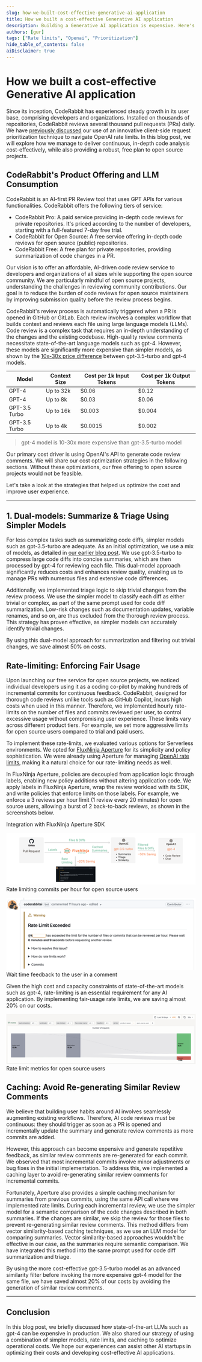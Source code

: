 ```yaml
---
slug: how-we-built-cost-effective-generative-ai-application
title: How we built a cost-effective Generative AI application
description: Building a Generative AI application is expensive. Here's how we make it cost effective and improve user experience.
authors: [gur]
tags: ["Rate limits", "Openai", "Prioritization"]
hide_table_of_contents: false
aiDisclaimer: true
---
```


# How we built a cost-effective Generative AI application

Since its inception, CodeRabbit has experienced steady growth in its user base, comprising developers and organizations. Installed on thousands of repositories, CodeRabbit reviews several thousand pull requests (PRs) daily. We have [previously discussed](/blog/coderabbit-openai-rate-limits) our use of an innovative client-side request prioritization technique to navigate OpenAI rate limits. In this blog post, we will explore how we manage to deliver continuous, in-depth code analysis cost-effectively, while also providing a robust, free plan to open source projects.

<!--truncate-->

## CodeRabbit's Product Offering and LLM Consumption

CodeRabbit is an AI-first PR Review tool that uses GPT APIs for various functionalities. CodeRabbit offers the following tiers of service:

-   CodeRabbit Pro: A paid service providing in-depth code reviews for private repositories. It's priced according to the number of developers, starting with a full-featured 7-day free trial.
-   CodeRabbit for Open Source: A free service offering in-depth code reviews for open source (public) repositories.
-   CodeRabbit Free: A free plan for private repositories, providing summarization of code changes in a PR.

Our vision is to offer an affordable, AI-driven code review service to developers and organizations of all sizes while supporting the open source community. We are particularly mindful of open source projects, understanding the challenges in reviewing community contributions. Our goal is to reduce the burden of code reviews for open source maintainers by improving submission quality before the review process begins.

CodeRabbit's review process is automatically triggered when a PR is opened in GitHub or GitLab. Each review involves a complex workflow that builds context and reviews each file using large language models (LLMs). Code review is a complex task that requires an in-depth understanding of the changes and the existing codebase. High-quality review comments necessitate state-of-the-art language models such as gpt-4. However, these models are significantly more expensive than simpler models, as shown by the [10x-30x price difference](https://openai.com/pricing) between gpt-3.5-turbo and gpt-4 models.

| Model         | Context Size | Cost per 1k Input Tokens | Cost per 1k Output Tokens |
| ------------- | ------------ | ------------------------ | ------------------------- |
| GPT-4         | Up to 32k    | $0.06                    | $0.12                     |
| GPT-4         | Up to 8k     | $0.03                    | $0.06                     |
| GPT-3.5 Turbo | Up to 16k    | $0.003                   | $0.004                    |
| GPT-3.5 Turbo | Up to 4k     | $0.0015                  | $0.002                    |

> gpt-4 model is 10-30x more expensive than gpt-3.5-turbo model

Our primary cost driver is using OpenAI's API to generate code review comments. We will share our cost optimization strategies in the following sections. Without these optimizations, our free offering to open source projects would not be feasible.

Let's take a look at the strategies that helped us optimize the cost and improve user experience.

---

## 1. Dual-models: Summarize & Triage Using Simpler Models

For less complex tasks such as summarizing code diffs, simpler models such as gpt-3.5-turbo are adequate. As an initial optimization, we use a mix of models, as detailed in [our earlier blog post](/blog/coderabbit-deep-dive). We use gpt-3.5-turbo to compress large code diffs into concise summaries, which are then processed by gpt-4 for reviewing each file. This dual-model approach significantly reduces costs and enhances review quality, enabling us to manage PRs with numerous files and extensive code differences.

Additionally, we implemented triage logic to skip trivial changes from the review process. We use the simpler model to classify each diff as either trivial or complex, as part of the same prompt used for code diff summarization. Low-risk changes such as documentation updates, variable renames, and so on, are thus excluded from the thorough review process. This strategy has proven effective, as simpler models can accurately identify trivial changes.

By using this dual-model approach for summarization and filtering out trivial changes, we save almost 50% on costs.

## Rate-limiting: Enforcing Fair Usage

Upon launching our free service for open source projects, we noticed individual developers using it as a coding co-pilot by making hundreds of incremental commits for continuous feedback. CodeRabbit, designed for thorough code reviews unlike tools such as GitHub Copilot, incurs high costs when used in this manner. Therefore, we implemented hourly rate-limits on the number of files and commits reviewed per user, to control excessive usage without compromising user experience. These limits vary across different product tiers. For example, we set more aggressive limits for open source users compared to trial and paid users.

To implement these rate-limits, we evaluated various options for Serverless environments. We opted for [FluxNinja Aperture](https://fluxninja.com/) for its simplicity and policy sophistication. We were already using Aperture for managing [OpenAI rate limits](coderabbit-openai-rate-limits), making it a natural choice for our rate-limiting needs as well.

In FluxNinja Aperture, policies are decoupled from application logic through labels, enabling new policy additions without altering application code. We apply labels in FluxNinja Aperture, wrap the review workload with its SDK, and write policies that enforce limits on those labels. For example, we enforce a 3 reviews per hour limit (1 review every 20 minutes) for open source users, allowing a burst of 2 back-to-back reviews, as shown in the screenshots below.

Integration with FluxNinja Aperture SDK

![Rate limiting commits per hour for open source users](generative-ai-request-flow-cost-saving.png "Rate limiting commits per hour for open source users")
Rate limiting commits per hour for open source users

![Wait time feedback to the user in a comment](rate-limit-message-screenshot.png "Wait time feedback to the user in a comment")
Wait time feedback to the user in a comment

Given the high cost and capacity constraints of state-of-the-art models such as gpt-4, rate-limiting is an essential requirement for any AI application. By implementing fair-usage rate limits, we are saving almost 20% on our costs.

![Rate limit metrics for open source users](rate-limits-metrics-screenshot.png "image_tRate limit metrics for open source usersooltip")
Rate limit metrics for open source users

## Caching: Avoid Re-generating Similar Review Comments

We believe that building user habits around AI involves seamlessly augmenting existing workflows. Therefore, AI code reviews must be continuous: they should trigger as soon as a PR is opened and incrementally update the summary and generate review comments as more commits are added.

However, this approach can become expensive and generate repetitive feedback, as similar review comments are re-generated for each commit. We observed that most incremental commits involve minor adjustments or bug fixes in the initial implementation. To address this, we implemented a caching layer to avoid re-generating similar review comments for incremental commits.

Fortunately, Aperture also provides a simple caching mechanism for summaries from previous commits, using the same API call where we implemented rate limits. During each incremental review, we use the simpler model for a semantic comparison of the code changes described in both summaries. If the changes are similar, we skip the review for those files to prevent re-generating similar review comments. This method differs from vector similarity-based caching techniques, as we use an LLM model for comparing summaries. Vector similarity-based approaches wouldn't be effective in our case, as the summaries require semantic comparison. We have integrated this method into the same prompt used for code diff summarization and triage.

By using the more cost-effective gpt-3.5-turbo model as an advanced similarity filter before invoking the more expensive gpt-4 model for the same file, we have saved almost 20% of our costs by avoiding the generation of similar review comments.

---

## Conclusion

In this blog post, we briefly discussed how state-of-the-art LLMs such as gpt-4 can be expensive in production. We also shared our strategy of using a combination of simpler models, rate limits, and caching to optimize operational costs. We hope our experiences can assist other AI startups in optimizing their costs and developing cost-effective AI applications.
